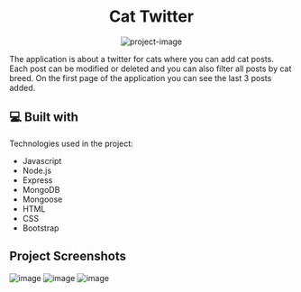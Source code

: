 <h1 align="center" id="title">Cat Twitter</h1>

<p align="center"><img src="https://socialify.git.ci/TeodoraDejanu/CatTwitter/image?language=1&amp;name=1&amp;owner=1&amp;pattern=Charlie%20Brown&amp;stargazers=1&amp;theme=Dark" alt="project-image"></p>

<p id="description">The application is about a twitter for cats where you can add cat posts. Each post can be modified or deleted and you can also filter all posts by cat breed. On the first page of the application you can see the last 3 posts added.</p>

  
  
<h2>💻 Built with</h2>

Technologies used in the project:

*   Javascript
*   Node.js
*   Express
*   MongoDB
*   Mongoose
*   HTML
*   CSS
*   Bootstrap

<h2> Project Screenshots</h2>
 
![image](https://github.com/TeodoraDejanu/CatTwitter/assets/101055907/037067ab-5d18-4bf5-803a-169d08f708cd)
![image](https://github.com/TeodoraDejanu/CatTwitter/assets/101055907/deeb8d2b-78eb-4222-9648-a5d50a74080c)
![image](https://github.com/TeodoraDejanu/CatTwitter/assets/101055907/bbb041af-b72f-4f82-bfe0-9967f2b953ec)

